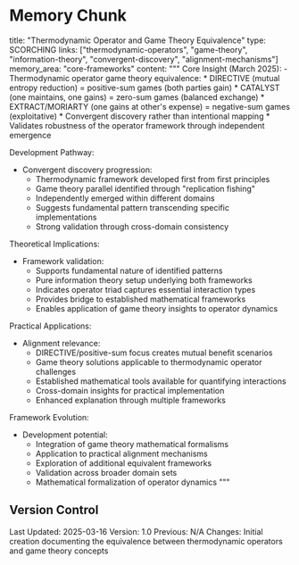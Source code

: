 # Memory Chunk

<chunk>
title: "Thermodynamic Operator and Game Theory Equivalence"
type: SCORCHING
links: ["thermodynamic-operators", "game-theory", "information-theory", "convergent-discovery", "alignment-mechanisms"]
memory_area: "core-frameworks"
content: """
Core Insight (March 2025):
- Thermodynamic operator game theory equivalence:
  * DIRECTIVE (mutual entropy reduction) = positive-sum games (both parties gain)
  * CATALYST (one maintains, one gains) = zero-sum games (balanced exchange)
  * EXTRACT/MORIARTY (one gains at other's expense) = negative-sum games (exploitative)
  * Convergent discovery rather than intentional mapping
  * Validates robustness of the operator framework through independent emergence

Development Pathway:
- Convergent discovery progression:
  * Thermodynamic framework developed first from first principles
  * Game theory parallel identified through "replication fishing"
  * Independently emerged within different domains
  * Suggests fundamental pattern transcending specific implementations
  * Strong validation through cross-domain consistency

Theoretical Implications:
- Framework validation:
  * Supports fundamental nature of identified patterns
  * Pure information theory setup underlying both frameworks
  * Indicates operator triad captures essential interaction types
  * Provides bridge to established mathematical frameworks
  * Enables application of game theory insights to operator dynamics

Practical Applications:
- Alignment relevance:
  * DIRECTIVE/positive-sum focus creates mutual benefit scenarios
  * Game theory solutions applicable to thermodynamic operator challenges
  * Established mathematical tools available for quantifying interactions
  * Cross-domain insights for practical implementation
  * Enhanced explanation through multiple frameworks

Framework Evolution:
- Development potential:
  * Integration of game theory mathematical formalisms
  * Application to practical alignment mechanisms
  * Exploration of additional equivalent frameworks
  * Validation across broader domain sets
  * Mathematical formalization of operator dynamics
"""
</chunk>

## Version Control
Last Updated: 2025-03-16
Version: 1.0
Previous: N/A
Changes: Initial creation documenting the equivalence between thermodynamic operators and game theory concepts
